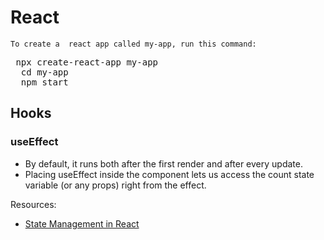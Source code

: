 # React

`To create a  react app called my-app, run this command:`

<pre> npx create-react-app my-app
  cd my-app
  npm start </pre>
  
  ## Hooks
  ### useEffect
  - By default, it runs both after the first render and after every update.
  - Placing useEffect inside the component lets us access the count state variable (or any props) right from the effect.
  
  
  Resources:
  - [State Management in React](https://www.youtube.com/watch?v=tYJqGc0TD1g)

